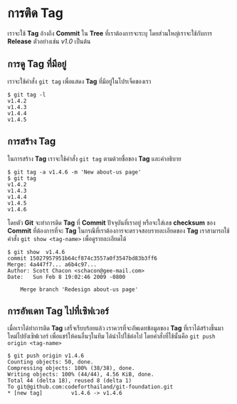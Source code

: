 # การติด Tag

เราจะใช้ **Tag** อ้างถึง **Commit** ใน **Tree** ที่เราต้องการจะระบุ โดยส่วนใหญ่เราจะใช้​กับการ **Release** ตัวอย่างเช่น *v1.0* เป็นต้น 

## การดู Tag ที่มีอยู่
เราจะใช้คำสั่ง `git tag` เพื่อแสดง **Tag** ที่มีอยู่ในโปรเจ็คของเรา
```
$ git tag -l
v1.4.2
v1.4.3
v1.4.4
v1.4.5
```

## การสร้าง Tag
ในการสร้าง **Tag** เราจะใช้คำสั่ง `git tag` ตามด้วยชื่อของ **Tag** และคำอธิบาย
```
$ git tag -a v1.4.6 -m 'New about-us page'
$ git tag
v1.4.2
v1.4.3
v1.4.4
v1.4.5
v1.4.6
```
โดยตัว **Git** จะทำการติด **Tag** ที่ **Commit** ปัจจุบันที่เราอยู่ หรือจะใส่เลข **checksum** ของ **Commit** ที่ต้องการที่จะ **Tag** ในกรณีที่เราต้องการจะตรวจสอบรายละเอียดของ **Tag**
เราสามารถใช้คำสั่ง `git show <tag-name>` เพื่อดูรายละเอียดได้

```
$ git show  v1.4.6
commit 15027957951b64cf874c3557a0f3547bd83b3ff6
Merge: 4a447f7... a6b4c97...
Author: Scott Chacon <schacon@gee-mail.com>
Date:   Sun Feb 8 19:02:46 2009 -0800

    Merge branch 'Redesign about-us page'    
```

## การอัพเดท Tag ไปที่เซิฟเวอร์
เมื่อเราได้ทำการติด **Tag** เสร็จเรียบร้อยแล้ว เราควรที่จะอัพเดทข้อมูลของ **Tag** ที่เราได้สร้างขึ้นมาใหม่ไปยังเซิฟเวอร์ เพื่อแชร์ให้คนอื่นๆในทีม ได้นำไปใช้ต่อไป​ โดยคำสั่งที่ใช้นั้นคือ
`git push origin <tag-name>`

```
$ git push origin v1.4.6
Counting objects: 50, done.
Compressing objects: 100% (38/38), done.
Writing objects: 100% (44/44), 4.56 KiB, done.
Total 44 (delta 18), reused 8 (delta 1)
To git@github.com:codeforthailand/git-foundation.git
* [new tag]         v1.4.6 -> v1.4.6
```
